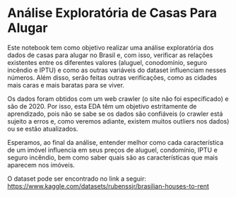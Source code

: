 # Análise Exploratória de Casas Para Alugar
Este notebook tem como objetivo realizar uma análise exploratória dos dados de casas para alugar no Brasil e, com isso, verificar as relações existentes entre os diferentes valores (aluguel, conodomínio, seguro incêndio e IPTU) e como as outras variáveis do dataset influenciam nesses números. Além disso, serão feitas outras verificações, como as cidades mais caras e mais baratas para se viver.

Os dados foram obtidos com um web crawler (o site não foi especificado) e são de 2020. Por isso, esta EDA têm um objetivo estritamente de aprendizado, pois não se sabe se os dados são confiáveis (o crawler está sujeito a erros e, como veremos adiante, existem muitos outliers nos dados) ou se estão atualizados.

Esperamos, ao final da análise, entender melhor como cada característica de um imóvel influencia em seus preços de aluguel, condomínio, IPTU e seguro incêndio, bem como saber quais são as características que mais aparecem nos imóveis.

O dataset pode ser encontrado no link a seguir: https://www.kaggle.com/datasets/rubenssjr/brasilian-houses-to-rent
